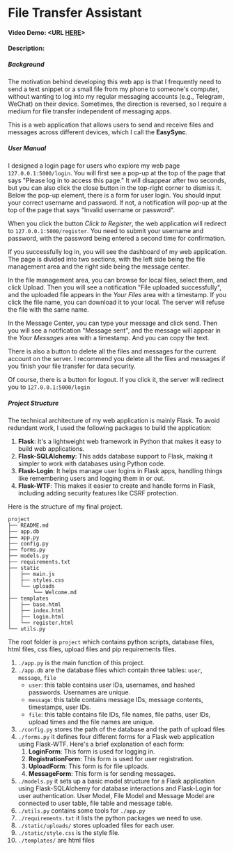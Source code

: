 # File Transfer Assistant
#### Video Demo:  <URL [HERE](https://youtu.be/ppaG9ubJrHU)>
#### Description:
##### Background
The motivation behind developing this web app is that I frequently need to send a text snippet or a small file from my phone to someone's computer, without wanting to log into my regular messaging accounts (e.g., Telegram, WeChat) on their device. Sometimes, the direction is reversed, so I require a medium for file transfer independent of messaging apps.

This is a web application that allows users to send and receive files and messages across different devices, which I call the **EasySync**.

##### User Manual

I designed a login page for users who explore my web page `127.0.0.1:5000/login`.  You will first see a pop-up at the top of the page that says "Please log in to access this page." It will disappear after two seconds, but you can also click the close button in the top-right corner to dismiss it. Below the pop-up element, there is a form for user login. You should input your correct username and password. If not, a notification will pop-up at the top of the page that says "Invalid username or password".

When you click the button *Click to Register*, the web application will redirect to `127.0.0.1:5000/register`. You need to submit your username and password, with the password being entered a second time for confirmation.

If you successfully log in, you will see the dashboard of my web application. The page is divided into two sections, with the left side being the file management area and the right side being the message center. 

In the file management area, you can browse for local files, select them, and click Upload. Then you will see a notification "File uploaded successfully", and the uploaded file appears in the *Your Files* area with a timestamp. If you click the file name, you can download it to your local. The server will refuse the file with the same name.

In the Message Center, you can type your message and click send. Then you will see a notification "Message sent", and the message will appear in the *Your Messages* area with a timestamp. And you can copy the text.

There is also a button to delete all the files and messages for the current account on the server. I recommend you delete all the files and messages if you finish your file transfer for data security.

Of course, there is a button for logout. If you click it, the server will redirect you to `127.0.0.1:5000/login`

##### Project Structure

The technical architecture of my web application is mainly Flask. To avoid redundant work, I used the following packages to build the application: 

1. **Flask**: It's a lightweight web framework in Python that makes it easy to build web applications.
2. **Flask-SQLAlchemy**: This adds database support to Flask, making it simpler to work with databases using Python code.
3. **Flask-Login**: It helps manage user logins in Flask apps, handling things like remembering users and logging them in or out.
4. **Flask-WTF**: This makes it easier to create and handle forms in Flask, including adding security features like CSRF protection.

Here is the structure of my final project.


```
project
├── README.md
├── app.db
├── app.py
├── config.py
├── forms.py
├── models.py
├── requirements.txt
├── static
│   ├── main.js
│   ├── styles.css
│   └── uploads
│       └── Welcome.md
├── templates
│   ├── base.html
│   ├── index.html
│   ├── login.html
│   └── register.html
└── utils.py

```


 The root folder is `project` which contains python scripts, database files, html files, css files, upload files and pip requirements files.

1. `./app.py` is the main function of this project. 
2. `./app.db` are the database files which contain three tables: `user`, `message`, `file`
   -  `user`: this table contains user IDs, usernames, and hashed passwords. Usernames are unique.
   -  `message`: this table contains message IDs, message contents, timestamps, user IDs.
   -  `file`: this table contains file IDs, file names, file paths, user IDs, upload times and the file names are unique.
3. `./config.py` stores the path of the database and the path of upload files
4. `./forms.py` it defines four different forms for a Flask web application using Flask-WTF. Here's a brief explanation of each form:
   1. **LoginForm**: This form is used for logging in. 
   2. **RegistrationForm**: This form is used for user registration.
   3. **UploadForm**: This form is for file uploads.
   4. **MessageForm**: This form is for sending messages. 
4. `./models.py` it sets up a basic model structure for a Flask application using Flask-SQLAlchemy for database interactions and Flask-Login for user authentication. User Model, File Model and Message Model are connected to user table, file table and message table.
5. `./utils.py` contains some tools for `./app.py`
6. `./requirements.txt` it lists the python packages we need to use.
7. `./static/uploads/` stores uploaded files for each user.
8. `./static/style.css` is the style file.
9. `./templates/` are html files